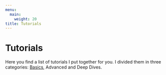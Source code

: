 ```yaml
---
menu:
  main:
    weight: 20
title: Tutorials
---
```

# Tutorials

Here you find a list of tutorials I put together for you. I divided them in three categories: [Basics](/tutorials/basics), Advanced and Deep Dives.
